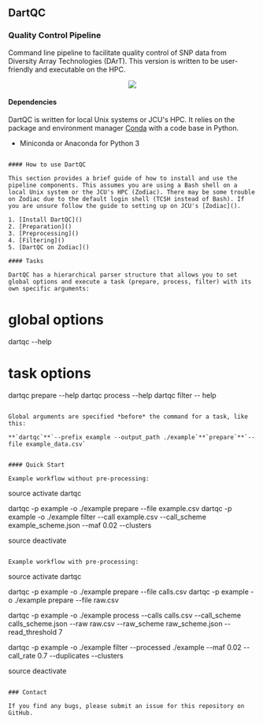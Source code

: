 ## DartQC
### Quality Control Pipeline

Command line pipeline to facilitate quality control of SNP data from Diversity Array Technologies (DArT). This version is written to be user-friendly and executable on the HPC.

<p align="center">
 <img src="https://github.com/esteinig/dartQC/blob/master/workflow.png">
</p>

#### Dependencies

DartQC is written for local Unix systems or JCU's HPC. It relies on the package and environment manager [Conda]() with a code base in Python.

- Miniconda or Anaconda for Python 3

```

#### How to use DartQC

This section provides a brief guide of how to install and use the pipeline components. This assumes you are using a Bash shell on a local Unix system or the JCU's HPC (Zodiac). There may be some trouble on Zodiac due to the default login shell (TCSH instead of Bash). If you are unsure follow the guide to setting up on JCU's [Zodiac]().

1. [Install DartQC]()
2. [Preparation]()
3. [Preprocessing]()
4. [Filtering]()
5. [DartQC on Zodiac]()

#### Tasks

DartQC has a hierarchical parser structure that allows you to set global options and execute a task (prepare, process, filter) with its own specific arguments:

```
# global options
dartqc --help

# task options
dartqc prepare --help
dartqc process --help
dartqc filter -- help
```

Global arguments are specified *before* the command for a task, like this:

**`dartqc`**`--prefix example --output_path ./example`**`prepare`**`--file example_data.csv`


#### Quick Start

Example workflow without pre-processing:

```
source activate dartqc

dartqc -p example -o ./example prepare --file example.csv
dartqc -p example -o ./example filter --call example.csv --call_scheme example_scheme.json --maf 0.02 --clusters

source deactivate
```

Example workflow with pre-processing:

```
source activate dartqc

dartqc -p example -o ./example prepare --file calls.csv
dartqc -p example -o ./example prepare --file raw.csv

dartqc -p example -o ./example process --calls calls.csv --call_scheme calls_scheme.json --raw raw.csv --raw_scheme raw_scheme.json --read_threshold 7

dartqc -p example -o ./example filter --processed ./example --maf 0.02 --call_rate 0.7 --duplicates --clusters

source deactivate
```

### Contact

If you find any bugs, please submit an issue for this repository on GitHub.



